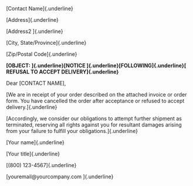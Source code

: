 [Contact Name]{.underline}

[Address]{.underline}

[Address2 ]{.underline}

[City, State/Province]{.underline}

[Zip/Postal Code]{.underline}

**[OBJECT: ]{.underline}[NOTICE ]{.underline}[FOLLOWING]{.underline}[
REFUSAL TO ACCEPT DELIVERY]{.underline}**

Dear \[CONTACT NAME\],

[We are in receipt of your order described on the attached invoice or
order form. You have cancelled the order after acceptance or refused to
accept delivery.]{.underline}

[Accordingly, we consider our obligations to attempt further shipment as
terminated, reserving all rights against you for resultant damages
arising from your failure to fulfill your obligations.]{.underline}

[Your name]{.underline}

[Your title]{.underline}

[(800) 123-4567]{.underline}

[youremail\@yourcompany.com ]{.underline}
